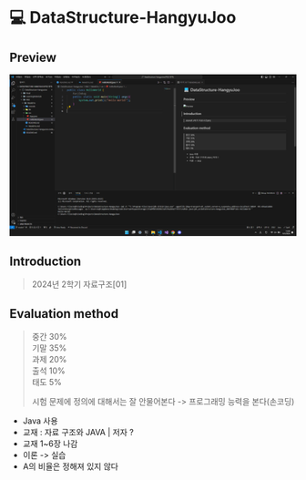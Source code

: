 # 💻 DataStructure-HangyuJoo

## Preview

![Preview](./Preview.png)

## Introduction

> 2024년 2학기 자료구조[01]

## Evaluation method

> 중간 30%  
> 기말 35%  
> 과제 20%  
> 출석 10%  
> 태도 5%  
> 
> 시험 문제에 정의에 대해서는 잘 안물어본다 -> 프로그래밍 능력을 본다(손코딩)  

- Java 사용
- 교재 : 자료 구조와 JAVA | 저자 ?
- 교재 1~6장 나감
- 이론 -> 실습
- A의 비율은 정해져 있지 않다